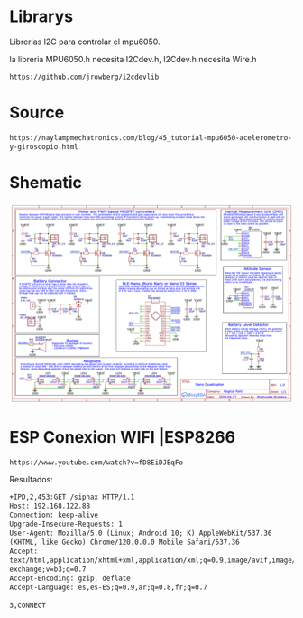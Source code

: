 
# Librarys

Librerias I2C para controlar el mpu6050.

la libreria MPU6050.h necesita I2Cdev.h, I2Cdev.h necesita Wire.h

    https://github.com/jrowberg/i2cdevlib

# Source

    https://naylampmechatronics.com/blog/45_tutorial-mpu6050-acelerometro-y-giroscopio.html

# Shematic

![alt text](https://raw.githubusercontent.com/sifaqes/Mini-Drone-Quadcopter/main/docs/Shematic.webp)


# ESP Conexion WIFI |ESP8266

    https://www.youtube.com/watch?v=fD8EiDJBqFo

Resultados: 

    +IPD,2,453:GET /siphax HTTP/1.1
    Host: 192.168.122.88
    Connection: keep-alive
    Upgrade-Insecure-Requests: 1
    User-Agent: Mozilla/5.0 (Linux; Android 10; K) AppleWebKit/537.36 (KHTML, like Gecko) Chrome/120.0.0.0 Mobile Safari/537.36
    Accept: text/html,application/xhtml+xml,application/xml;q=0.9,image/avif,image/webp,image/apng,*/*;q=0.8,application/signed-exchange;v=b3;q=0.7
    Accept-Encoding: gzip, deflate
    Accept-Language: es,es-ES;q=0.9,ar;q=0.8,fr;q=0.7

    3,CONNECT